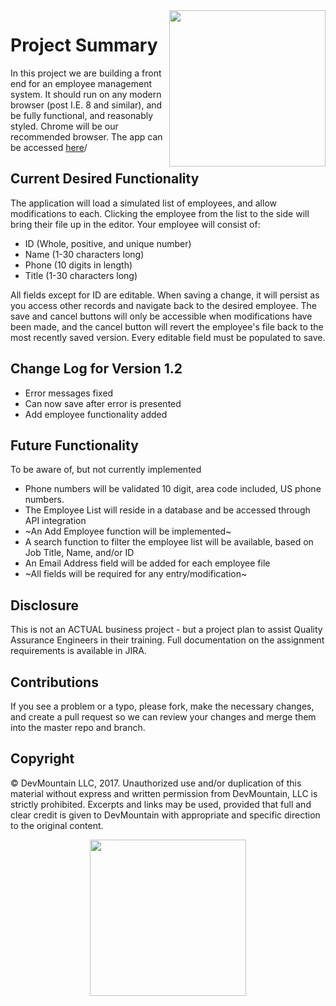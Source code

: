 <img src="https://devmounta.in/img/logowhiteblue.png" width="250" align="right">

# Project Summary

In this project we are building a front end for an employee management system.  It should run on any modern browser (post I.E. 8 and similar), and be fully functional, and reasonably styled.  Chrome will be our recommended browser. The app can be accessed [here](1.2_Version/index.html)/

## Current Desired Functionality

The application will load a simulated list of employees, and allow modifications to each.  Clicking the employee from the list to the side will bring their file up in the editor.  Your employee will consist of:

* ID        (Whole, positive, and unique number)
* Name      (1-30 characters long)
* Phone     (10 digits in length)
* Title     (1-30 characters long)

All fields except for ID are editable.  When saving a change, it will persist as you access other records and navigate back to the desired employee.  The save and cancel buttons will only be accessible when modifications have been made, and the cancel button will revert the employee's file back to the most recently saved version.  Every editable field must be populated to save.

## Change Log for Version 1.2

* Error messages fixed
* Can now save after error is presented
* Add employee functionality added

## Future Functionality

To be aware of, but not currently implemented

* Phone numbers will be validated 10 digit, area code included, US phone numbers.
* The Employee List will reside in a database and be accessed through API integration
* ~An Add Employee function will be implemented~
* A search function to filter the employee list will be available, based on Job Title, Name, and/or ID
* An Email Address field will be added for each employee file
* ~All fields will be required for any entry/modification~

## Disclosure

This is not an ACTUAL business project - but a project plan to assist Quality Assurance Engineers in their training.  Full documentation on the assignment requirements is available in JIRA.

## Contributions

If you see a problem or a typo, please fork, make the necessary changes, and create a pull request so we can review your changes and merge them into the master repo and branch.

## Copyright

© DevMountain LLC, 2017. Unauthorized use and/or duplication of this material without express and written permission from DevMountain, LLC is strictly prohibited. Excerpts and links may be used, provided that full and clear credit is given to DevMountain with appropriate and specific direction to the original content.

<p align="center">
<img src="https://devmounta.in/img/logowhiteblue.png" width="250">
</p>